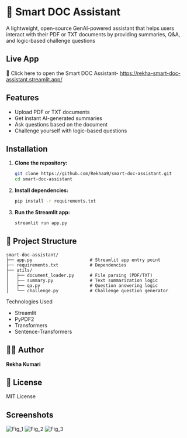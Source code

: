 # 🧠 Smart DOC Assistant

A lightweight, open-source GenAI-powered assistant that helps users interact with their PDF or TXT documents by providing summaries, Q&A, and logic-based challenge questions 

##  Live App

🔗 Click here to open the Smart DOC Assistant- https://rekha-smart-doc-assistant.streamlit.app/

##  Features
- Upload PDF or TXT documents  
- Get instant AI-generated summaries  
- Ask questions based on the document  
- Challenge yourself with logic-based questions  

 ## Installation

1. **Clone the repository:**
   ```bash
   git clone https://github.com/Rekhaa9/smart-doc-assistant.git
   cd smart-doc-assistant
   ```

2. **Install dependencies:**
   ```bash
   pip install -r requirements.txt
   ```

3. **Run the Streamlit app:**
   ```bash
   streamlit run app.py
   ```

## 📂 Project Structure

```
smart-doc-assistant/
├── app.py                      # Streamlit app entry point
├── requirements.txt            # Dependencies
├── utils/
│   ├── document_loader.py      # File parsing (PDF/TXT)
│   ├── summary.py              # Text summarization logic
│   ├── qa.py                   # Question answering logic
│   └── challenge.py            # Challenge question generator
```

 Technologies Used

- Streamlit
- PyPDF2
- Transformers
- Sentence-Transformers

## 👩‍💻 Author

**Rekha Kumari**

## 📃 License

MIT License

## Screenshots
![Fig_1](https://github.com/user-attachments/assets/b5186da6-4fdd-4a6c-be98-ac679ef9e52e)
![Fig_2](https://github.com/user-attachments/assets/07d74301-d0b6-4891-8e3b-38335df1c03c)
![Fig_3](https://github.com/user-attachments/assets/b1021c6a-8042-4c5f-ad48-b53296931f19)

